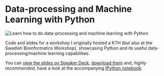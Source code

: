 # Data-processing and Machine Learning with Python

![Learn how to do data-processing and machine learning with Python](https://github.com/halflings/python-data-workshop/blob/master/data-cloud.png)

Code and slides for a workshop I originally hosted a KTH (but also at the Swedish Bioinformatics Workshop), showcasing Python and its useful data-processing/machine learning capabilities.

You can [view the slides on Speaker Deck](https://speakerdeck.com/halflings/data-processing-and-machine-learning-with-python), [download them](https://github.com/halflings/python-data-workshop/blob/master/pydata_slides.pdf) and, *highly recommended*, have a look at the accompanying [IPython notebook](http://nbviewer.ipython.org/github/halflings/python-data-workshop/blob/master/data-workshop-notebook.ipynb).

